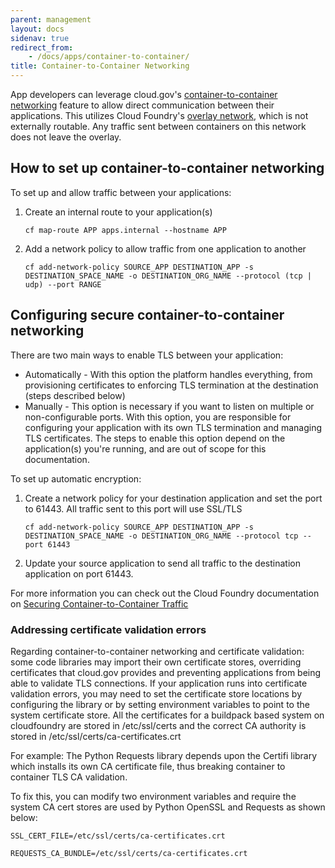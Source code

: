 ```yaml
---
parent: management
layout: docs
sidenav: true
redirect_from: 
    - /docs/apps/container-to-container/
title: Container-to-Container Networking
---
```


App developers can leverage cloud.gov's [container-to-container networking](https://docs.cloudfoundry.org/concepts/understand-cf-networking.html) feature to allow direct communication between their applications. This utilizes Cloud Foundry's [overlay network](https://docs.cloudfoundry.org/concepts/understand-cf-networking.html#overlay-network), which is not externally routable. Any traffic sent between containers on this network does not leave the overlay.

## How to set up container-to-container networking

To set up and allow traffic between your applications:

1. Create an internal route to your application(s)
   ```
   cf map-route APP apps.internal --hostname APP
   ```
2. Add a network policy to allow traffic from one application to another
   ```
   cf add-network-policy SOURCE_APP DESTINATION_APP -s DESTINATION_SPACE_NAME -o DESTINATION_ORG_NAME --protocol (tcp | udp) --port RANGE
   ```

## Configuring secure container-to-container networking

There are two main ways to enable TLS between your application: 
- Automatically - With this option the platform handles everything, from provisioning certificates to enforcing TLS termination at the destination (steps described below)
- Manually - This option is necessary if you want to listen on multiple or non-configurable ports. With this option, you are responsible for configuring your application with its own TLS termination and managing TLS certificates. The steps to enable this option depend on the application(s) you're running, and are out of scope for this documentation.

To set up automatic encryption:

1. Create a network policy for your destination application and set the port to 61443. All traffic sent to this port will use SSL/TLS
   ```
   cf add-network-policy SOURCE_APP DESTINATION_APP -s DESTINATION_SPACE_NAME -o DESTINATION_ORG_NAME --protocol tcp --port 61443
   ```
2. Update your source application to send all traffic to the destination application on port 61443.

For more information you can check out the Cloud Foundry documentation on [Securing Container-to-Container Traffic](https://docs.cloudfoundry.org/concepts/understand-cf-networking.html#securing-traffic)


### Addressing certificate validation errors

Regarding container-to-container networking and certificate validation: some code libraries may import their own certificate stores, overriding certificates that cloud.gov provides and preventing applications from being able to validate TLS connections. If your application runs into certificate validation errors, you may need to set the certificate store locations by configuring the library or by setting environment variables to point to the system certificate store. All the certificates for a buildpack based system on cloudfoundry are stored in /etc/ssl/certs and the correct CA authority is stored in /etc/ssl/certs/ca-certificates.crt

For example:
The Python Requests library depends upon the Certifi library which installs its own CA certificate file, thus breaking container to container TLS CA validation.

To fix this, you can modify two environment variables and require the system CA cert stores are used by Python OpenSSL and Requests as shown below:

```
SSL_CERT_FILE=/etc/ssl/certs/ca-certificates.crt
```

```
REQUESTS_CA_BUNDLE=/etc/ssl/certs/ca-certificates.crt
```

